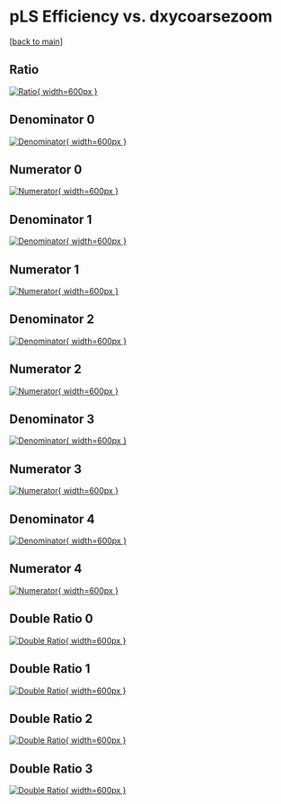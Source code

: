 # pLS Efficiency vs. dxycoarsezoom

[[back to main](./)]



## Ratio

[![Ratio](../mtv/var/pLS_loweta_321_-1_eff_dxycoarsezoom.png){ width=600px }](../mtv/var/pLS_loweta_321_-1_eff_dxycoarsezoom.pdf)

## Denominator 0

[![Denominator](../mtv/den/pLS_loweta_321_-1_eff_dxycoarsezoom_den0.png){ width=600px }](../mtv/den/pLS_loweta_321_-1_eff_dxycoarsezoom_den0.pdf)

## Numerator 0

[![Numerator](../mtv/num/pLS_loweta_321_-1_eff_dxycoarsezoom_num0.png){ width=600px }](../mtv/num/pLS_loweta_321_-1_eff_dxycoarsezoom_num0.pdf)

## Denominator 1

[![Denominator](../mtv/den/pLS_loweta_321_-1_eff_dxycoarsezoom_den1.png){ width=600px }](../mtv/den/pLS_loweta_321_-1_eff_dxycoarsezoom_den1.pdf)

## Numerator 1

[![Numerator](../mtv/num/pLS_loweta_321_-1_eff_dxycoarsezoom_num1.png){ width=600px }](../mtv/num/pLS_loweta_321_-1_eff_dxycoarsezoom_num1.pdf)

## Denominator 2

[![Denominator](../mtv/den/pLS_loweta_321_-1_eff_dxycoarsezoom_den2.png){ width=600px }](../mtv/den/pLS_loweta_321_-1_eff_dxycoarsezoom_den2.pdf)

## Numerator 2

[![Numerator](../mtv/num/pLS_loweta_321_-1_eff_dxycoarsezoom_num2.png){ width=600px }](../mtv/num/pLS_loweta_321_-1_eff_dxycoarsezoom_num2.pdf)

## Denominator 3

[![Denominator](../mtv/den/pLS_loweta_321_-1_eff_dxycoarsezoom_den3.png){ width=600px }](../mtv/den/pLS_loweta_321_-1_eff_dxycoarsezoom_den3.pdf)

## Numerator 3

[![Numerator](../mtv/num/pLS_loweta_321_-1_eff_dxycoarsezoom_num3.png){ width=600px }](../mtv/num/pLS_loweta_321_-1_eff_dxycoarsezoom_num3.pdf)

## Denominator 4

[![Denominator](../mtv/den/pLS_loweta_321_-1_eff_dxycoarsezoom_den4.png){ width=600px }](../mtv/den/pLS_loweta_321_-1_eff_dxycoarsezoom_den4.pdf)

## Numerator 4

[![Numerator](../mtv/num/pLS_loweta_321_-1_eff_dxycoarsezoom_num4.png){ width=600px }](../mtv/num/pLS_loweta_321_-1_eff_dxycoarsezoom_num4.pdf)

## Double Ratio 0

[![Double Ratio](../mtv/ratio/pLS_loweta_321_-1_eff_dxycoarsezoom_ratio0.png){ width=600px }](../mtv/ratio/pLS_loweta_321_-1_eff_dxycoarsezoom_ratio0.pdf)

## Double Ratio 1

[![Double Ratio](../mtv/ratio/pLS_loweta_321_-1_eff_dxycoarsezoom_ratio1.png){ width=600px }](../mtv/ratio/pLS_loweta_321_-1_eff_dxycoarsezoom_ratio1.pdf)

## Double Ratio 2

[![Double Ratio](../mtv/ratio/pLS_loweta_321_-1_eff_dxycoarsezoom_ratio2.png){ width=600px }](../mtv/ratio/pLS_loweta_321_-1_eff_dxycoarsezoom_ratio2.pdf)

## Double Ratio 3

[![Double Ratio](../mtv/ratio/pLS_loweta_321_-1_eff_dxycoarsezoom_ratio3.png){ width=600px }](../mtv/ratio/pLS_loweta_321_-1_eff_dxycoarsezoom_ratio3.pdf)

